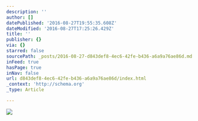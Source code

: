 ```yaml
---
description: ''
author: []
datePublished: '2016-08-27T19:55:35.608Z'
dateModified: '2016-08-27T17:25:26.429Z'
title: ''
publisher: {}
via: {}
starred: false
sourcePath: _posts/2016-08-27-d843def8-4ec6-42fe-b436-a6a9a76ae86d.md
inFeed: true
hasPage: true
inNav: false
url: d843def8-4ec6-42fe-b436-a6a9a76ae86d/index.html
_context: 'http://schema.org'
_type: Article

---
```

![](https://the-grid-user-content.s3-us-west-2.amazonaws.com/1b96de62-c182-4198-bb86-93cec1f56db8.jpg)